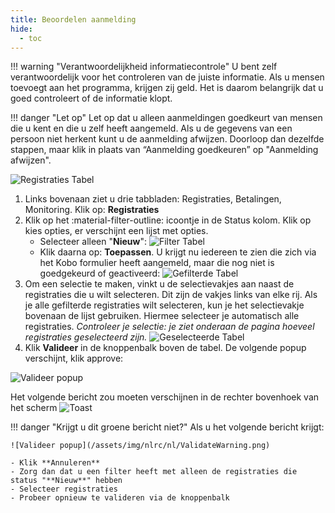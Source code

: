 ```yaml
---
title: Beoordelen aanmelding
hide:
  - toc
---
```


!!! warning "Verantwoordelijkheid informatiecontrole"
    U bent zelf verantwoordelijk voor het controleren van de juiste informatie. Als u mensen toevoegt aan het programma, krijgen zij geld. Het is daarom belangrijk dat u goed controleert of de informatie klopt.

!!! danger "Let op"
    Let op dat u alleen aanmeldingen goedkeurt van mensen die u kent en die u zelf heeft aangemeld. Als u de gegevens van een persoon niet herkent kunt u de aanmelding afwijzen. Doorloop dan dezelfde stappen, maar klik in plaats van “Aanmelding goedkeuren” op "Aanmelding afwijzen".

![Registraties Tabel](/assets/img/nlrc/nl/PATable.png)

1. Links bovenaan ziet u drie tabbladen: Registraties, Betalingen, Monitoring. Klik op: **Registraties**
2. Klik op het :material-filter-outline: icoontje in de Status kolom. Klik op kies opties, er verschijnt een lijst met opties.
      - Selecteer alleen "**Nieuw**":
    ![Filter Tabel](/assets/img/nlrc/nl/FilterIncluded.png)
      - Klik daarna op: **Toepassen**. U krijgt nu iedereen te zien die zich via het Kobo formulier heeft aangemeld, maar die nog niet is goedgekeurd of geactiveerd:
![Gefilterde Tabel](/assets/img/nlrc/nl/Included.png)
1. Om een selectie te maken, vinkt u de selectievakjes aan naast de registraties die u wilt selecteren. Dit zijn de vakjes links van elke rij. Als je alle gefilterde registraties wilt selecteren, kun je het selectievakje bovenaan de lijst gebruiken. Hiermee selecteer je automatisch alle registraties. *Controleer je selectie: je ziet onderaan de pagina hoeveel registraties geselecteerd zijn.*
![Geselecteerde Tabel](/assets/img/nlrc/nl/SelectedRegistrations.png)
1. Klik **Valideer** in de knoppenbalk boven de tabel. De volgende popup verschijnt, klik approve:

![Valideer popup](/assets/img/nlrc/nl/ValidateModal.png)

Het volgende bericht zou moeten verschijnen in de rechter bovenhoek van het scherm
![Toast](../assets/img/nlrc/nl/StatusSuccessToast.png)

!!! danger "Krijgt u dit groene bericht niet?"
    Als u het volgende bericht krijgt:

    ![Valideer popup](/assets/img/nlrc/nl/ValidateWarning.png)

    - Klik **Annuleren**
    - Zorg dan dat u een filter heeft met alleen de registraties die status "**Nieuw**" hebben
    - Selecteer registraties
    - Probeer opnieuw te valideren via de knoppenbalk

